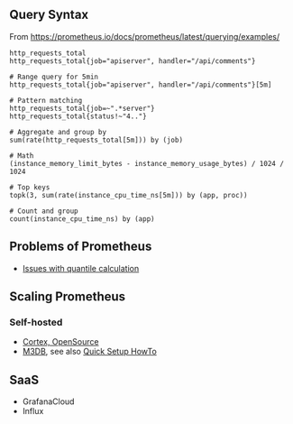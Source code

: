 ## Query Syntax

From https://prometheus.io/docs/prometheus/latest/querying/examples/

    http_requests_total
    http_requests_total{job="apiserver", handler="/api/comments"}
    
    # Range query for 5min
    http_requests_total{job="apiserver", handler="/api/comments"}[5m]
    
    # Pattern matching
    http_requests_total{job=~".*server"}
    http_requests_total{status!~"4.."}

    # Aggregate and group by
    sum(rate(http_requests_total[5m])) by (job)
    
    # Math
    (instance_memory_limit_bytes - instance_memory_usage_bytes) / 1024 / 1024
    
    # Top keys
    topk(3, sum(rate(instance_cpu_time_ns[5m])) by (app, proc))

    # Count and group
    count(instance_cpu_time_ns) by (app)

## Problems of Prometheus

- [Issues with quantile calculation](http://linuxczar.net/blog/2017/06/15/prometheus-histogram-2/)

## Scaling Prometheus

### Self-hosted

- [Cortex, OpenSource](https://www.cncf.io/blog/2018/12/18/cortex-a-multi-tenant-horizontally-scalable-prometheus-as-a-service/)
- [M3DB](https://github.com/m3db), see also [Quick Setup HowTo](https://lzone.de/blog/Prometheus+and+M3DB+in+Docker+in+5min)

## SaaS

- GrafanaCloud
- Influx
